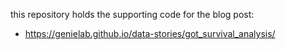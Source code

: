 this repository holds the supporting code for the blog post:
* https://genielab.github.io/data-stories/got_survival_analysis/
